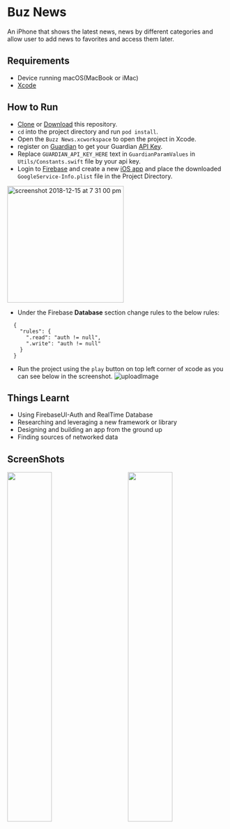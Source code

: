 # Buz News

An iPhone that shows the latest news, news by different categories and allow user to add news to favorites and access them later.

## Requirements

 * Device running macOS(MacBook or iMac) 
 * [Xcode](https://developer.apple.com/xcode/)
 
## How to Run
  * [Clone](https://github.com/sagarchoudhary96/Buzz-News.git) or [Download](https://github.com/sagarchoudhary96/Buzz-News/archive/master.zip) this repository.
  * `cd` into the project directory and run `pod install`.
  * Open the `Buzz News.xcworkspace` to open the project in Xcode.
  * register on [Guardian](https://open-platform.theguardian.com/) to get your Guardian [API Key](https://open-platform.theguardian.com/access/).
  * Replace `GUARDIAN_API_KEY_HERE` text in `GuardianParamValues` in `Utils/Constants.swift` file by your api key.
  * Login to [Firebase](https://firebase.google.com/) and create a new [iOS app](https://firebase.google.com/docs/ios/setup) and place the downloaded `GoogleService-Info.plist` file in the Project Directory.
   
  <img width="267" alt="screenshot 2018-12-15 at 7 31 00 pm" src="https://user-images.githubusercontent.com/16102594/50043755-fadb8000-009f-11e9-8126-344ccc49b2e2.png">
  
  * Under the Firebase **Database** section change rules to the below rules:
  
  ```
    {
      "rules": {
        ".read": "auth != null",
        ".write": "auth != null"
      }
    }
  ```

  * Run the project using the `play` button on top left corner of xcode as you can see below in the screenshot.
  ![uploadImage](https://user-images.githubusercontent.com/16102594/50043842-1430fc00-00a1-11e9-88ca-02a9c1afb8e2.png)
  
## Things Learnt

 * Using FirebaseUI-Auth and RealTime Database
 * Researching and leveraging a new framework or library
 * Designing and building an app from the ground up
 * Finding sources of networked data

## ScreenShots
<img src="https://user-images.githubusercontent.com/16102594/50043852-375bab80-00a1-11e9-8b1c-dd6c11e81629.png" width="45%" height="800" align="left"/>
<img src="https://user-images.githubusercontent.com/16102594/50043853-375bab80-00a1-11e9-9140-3bb4bb1f2be6.png" width="45%" height="800" align="right"/>
